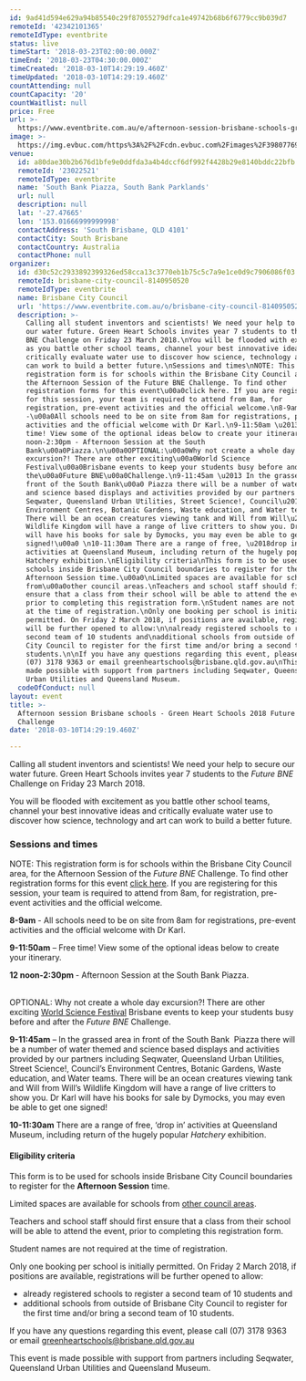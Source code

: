 ```yaml
---
id: 9ad41d594e629a94b85540c29f87055279dfca1e49742b68b6f6779cc9b039d7
remoteId: '42342101365'
remoteIdType: eventbrite
status: live
timeStart: '2018-03-23T02:00:00.000Z'
timeEnd: '2018-03-23T04:30:00.000Z'
timeCreated: '2018-03-10T14:29:19.460Z'
timeUpdated: '2018-03-10T14:29:19.460Z'
countAttending: null
countCapacity: '20'
countWaitlist: null
price: Free
url: >-
  https://www.eventbrite.com.au/e/afternoon-session-brisbane-schools-green-heart-schools-2018-future-bne-challenge-tickets-42342101365?aff=ebapi
image: >-
  https://img.evbuc.com/https%3A%2F%2Fcdn.evbuc.com%2Fimages%2F39807769%2F142127969930%2F1%2Foriginal.jpg?s=7f985f1e7c7f5074ce58f56ea89529bf
venue:
  id: a80dae30b2b676d1bfe9e0ddfda3a4b4dccf6df992f4428b29e8140bddc22bfb
  remoteId: '23022521'
  remoteIdType: eventbrite
  name: 'South Bank Piazza, South Bank Parklands'
  url: null
  description: null
  lat: '-27.47665'
  lon: '153.01666999999998'
  contactAddress: 'South Brisbane, QLD 4101'
  contactCity: South Brisbane
  contactCountry: Australia
  contactPhone: null
organizer:
  id: d30c52c2933892399326ed58cca13c3770eb1b75c5c7a9e1ce0d9c7906086f03
  remoteId: brisbane-city-council-8140950520
  remoteIdType: eventbrite
  name: Brisbane City Council
  url: 'https://www.eventbrite.com.au/o/brisbane-city-council-8140950520'
  description: >-
    Calling all student inventors and scientists! We need your help to secure
    our water future. Green Heart Schools invites year 7 students to the Future
    BNE Challenge on Friday 23 March 2018.\nYou will be flooded with excitement
    as you battle other school teams, channel your best innovative ideas and
    critically evaluate water use to discover how science, technology and art
    can work to build a better future.\nSessions and times\nNOTE: This
    registration form is for schools within the Brisbane City Council area, for
    the Afternoon Session of the Future BNE Challenge. To find other
    registration forms for this event\u00a0click here. If you are registering
    for this session, your team is required to attend from 8am, for
    registration, pre-event activities and the official welcome.\n8-9am
    -\u00a0All schools need to be on site from 8am for registrations, pre-event
    activities and the official welcome with Dr Karl.\n9-11:50am \u2013 Free
    time! View some of the optional ideas below to create your itinerary.\n12
    noon-2:30pm - Afternoon Session at the South
    Bank\u00a0Piazza.\n\u00a0OPTIONAL:\u00a0Why not create a whole day
    excursion?! There are other exciting\u00a0World Science
    Festival\u00a0Brisbane events to keep your students busy before and after
    the\u00a0Future BNE\u00a0Challenge.\n9-11:45am \u2013 In the grassed area in
    front of the South Bank\u00a0 Piazza there will be a number of water themed
    and science based displays and activities provided by our partners including
    Seqwater, Queensland Urban Utilities, Street Science!, Council\u2019s
    Environment Centres, Botanic Gardens, Waste education, and Water teams.
    There will be an ocean creatures viewing tank and Will from Will\u2019s
    Wildlife Kingdom will have a range of live critters to show you. Dr Karl
    will have his books for sale by Dymocks, you may even be able to get one
    signed!\u00a0 \n10-11:30am There are a range of free, \u2018drop in\u2019
    activities at Queensland Museum, including return of the hugely popular
    Hatchery exhibition.\nEligibility criteria\nThis form is to be used for
    schools inside Brisbane City Council boundaries to register for the
    Afternoon Session time.\u00a0\nLimited spaces are available for schools
    from\u00a0other council areas.\nTeachers and school staff should first
    ensure that a class from their school will be able to attend the event,
    prior to completing this registration form.\nStudent names are not required
    at the time of registration.\nOnly one booking per school is initially
    permitted. On Friday 2 March 2018, if positions are available, registrations
    will be further opened to allow:\n\nalready registered schools to register a
    second team of 10 students and\nadditional schools from outside of Brisbane
    City Council to register for the first time and/or bring a second team of 10
    students.\n\nIf you have any questions regarding this event, please call
    (07) 3178 9363 or email greenheartschools@brisbane.qld.gov.au\nThis event is
    made possible with support from partners including Seqwater, Queensland
    Urban Utilities and Queensland Museum.
  codeOfConduct: null
layout: event
title: >-
  Afternoon session Brisbane schools - Green Heart Schools 2018 Future BNE
  Challenge
date: '2018-03-10T14:29:19.460Z'

---
```

<P>Calling all student inventors and scientists! We need your help to secure our water future. Green Heart Schools invites year 7 students to the <I>Future BNE</I> Challenge on Friday 23 March 2018.</P>
<P CLASS="MsoNormal"><SPAN>You will be flooded with excitement as you battle other school teams, channel your best innovative ideas and critically evaluate water use to discover how science, technology and art can work to build a better future.</SPAN></P>
<H3>Sessions and times</H3>
<P CLASS="MsoNormal">NOTE: This registration form is for schools within the Brisbane City Council area, for the Afternoon Session of the <I>Future BNE</I> Challenge. To find other registration forms for this event <A HREF="https://www.brisbane.qld.gov.au/environment-waste/be-clean-green-brisbane/green-schools/schools-events-competitions/future-bne-challenge-world-science-festival-brisbane" TARGET="_blank" REL="noreferrer noopener nofollow noopener noreferrer nofollow">click here</A>. If you are registering for this session, your team is required to attend from 8am, for registration, pre-event activities and the official welcome.</P>
<P CLASS="MsoNormal"><STRONG>8-9am</STRONG><SPAN> -<SPAN> </SPAN><SPAN>All schools need to be on site from 8am for registrations, pre-event activities and the official welcome with Dr Karl.</SPAN></SPAN></P>
<P CLASS="MsoNormal"><STRONG>9-11:50am</STRONG><SPAN> – Free time! View some of the optional ideas below to create your itinerary.</SPAN></P>
<P CLASS="MsoNormal"><STRONG>12 noon-2:30pm </STRONG><SPAN>- Afternoon Session at the <SPAN>South Bank </SPAN><SPAN>Piazza</SPAN>.</SPAN></P>
<P CLASS="MsoNormal"><SPAN> <BR></SPAN><SPAN>OPTIONAL: </SPAN><SPAN>Why not create a whole day excursion?! There are other exciting </SPAN><A HREF="http://www.worldsciencefestival.com.au/" TARGET="_blank" REL="noreferrer noopener nofollow noopener noreferrer nofollow">World Science Festival</A><SPAN> Brisbane events to keep your students busy before and after the </SPAN><I>Future BNE</I><SPAN> Challenge.</SPAN></P>
<P CLASS="MsoNormal"><STRONG>9-11:45am</STRONG><SPAN> – In the grassed area in front of the South Bank  Piazza there will be a number of water themed and science based displays and activities provided by our partners including Seqwater, Queensland Urban Utilities, Street Science!, Council’s Environment Centres, Botanic Gardens, Waste education, and Water teams. There will be an ocean creatures viewing tank and Will from Will’s Wildlife Kingdom will have a range of live critters to show you. Dr Karl will have his books for sale by Dymocks, you may even be able to get one signed!  </SPAN></P>
<P CLASS="MsoNormal"><STRONG>10-11:30am</STRONG> There are a range of free, ‘drop in’ activities at Queensland Museum, including return of the hugely popular <I>Hatchery</I> exhibition.</P>
<H4>Eligibility criteria</H4>
<P CLASS="MsoNormal"><SPAN>This form is to be used for schools inside Brisbane City Council boundaries to register for the <STRONG>Afternoon Session</STRONG> time. </SPAN></P>
<P CLASS="MsoNormal">Limited spaces are available for schools from <A HREF="https://www.brisbane.qld.gov.au/environment-waste/be-clean-green-brisbane/green-schools/schools-events-competitions/future-bne-challenge-world-science-festival-brisbane" TARGET="_blank" REL="noreferrer noopener nofollow noopener noreferrer nofollow">other council areas</A>.</P>
<P CLASS="MsoNormal">Teachers and school staff should first ensure that a class from their school will be able to attend the event, prior to completing this registration form.</P>
<P CLASS="MsoNormal"><SPAN>Student names are not required at the time of registration.</SPAN></P>
<P CLASS="MsoNormal"><SPAN>Only one booking per school is initially permitted. On Friday 2 March 2018, if positions are available, registrations will be further opened to allow:</SPAN></P>
<UL>
<LI><SPAN>already registered schools to register a second team of 10 students and</SPAN></LI>
<LI><SPAN>additional schools from outside of Brisbane City Council to register for the first time and/or bring a second team of 10 students.</SPAN></LI>
</UL>
<P CLASS="MsoNormal"><SPAN>If you have any questions regarding this event, please call (07) 3178 9363 or email </SPAN><SPAN><A HREF="mailto:greenheartschools@brisbane.qld.gov.au" TARGET="_blank" REL="noreferrer noopener nofollow noopener noreferrer nofollow">greenheartschools@brisbane.qld.gov.au</A></SPAN></P>
<P CLASS="MsoNormal"><SPAN>This event is made possible with support from partners including Seqwater, Queensland Urban Utilities and Queensland Museum.</SPAN></P>
